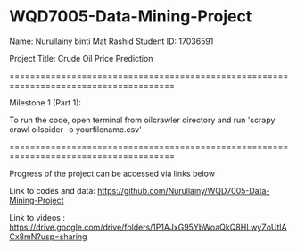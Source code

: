 # WQD7005-Data-Mining-Project

Name: Nurullainy binti Mat Rashid
Student ID: 17036591

Project Title: Crude Oil Price Prediction

======================================================================================

Milestone 1 (Part 1):

To run the code, open terminal from oilcrawler directory and run 'scrapy crawl oilspider -o yourfilename.csv'


======================================================================================

Progress of the project can be accessed via links below

Link to codes and data:
https://github.com/Nurullainy/WQD7005-Data-Mining-Project

Link to videos : https://drive.google.com/drive/folders/1P1AJxG95YbWoaQkQ8HLwyZoUtlACx8mN?usp=sharing

